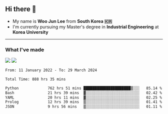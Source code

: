 ## Hi there 👋

- My name is **Woo Jun Lee** from **South Korea 🇰🇷**
- I'm currently pursuing my Master's degree in **Industrial Engineering** at **Korea University**

---

### What I've made

<a href="https://share.streamlit.io/tomtom1103/kuiai_hackathon_2022/main/JL_app.py"><img src="https://img.shields.io/badge/Journey Lee-161B22?style=for-the-badge&logo=streamlit&logoColor=FF4B4B"/></a> <a href="https://jeon-100.github.io/Dangzang/"><img src="https://img.shields.io/badge/당신을 위한 장학금, 당장!-161B22?style=for-the-badge&logo=react&logoColor=#61DAFB"/></a>

<!--START_SECTION:waka-->

```txt
From: 11 January 2022 - To: 29 March 2024

Total Time: 888 hrs 35 mins

Python             762 hrs 51 mins █████████████████████▒░░░   85.14 %
Bash               21 hrs 39 mins  ▓░░░░░░░░░░░░░░░░░░░░░░░░   02.42 %
YAML               20 hrs 11 mins  ▓░░░░░░░░░░░░░░░░░░░░░░░░   02.25 %
Prolog             12 hrs 39 mins  ▒░░░░░░░░░░░░░░░░░░░░░░░░   01.41 %
JSON               9 hrs 56 mins   ▒░░░░░░░░░░░░░░░░░░░░░░░░   01.11 %
```

<!--END_SECTION:waka-->
